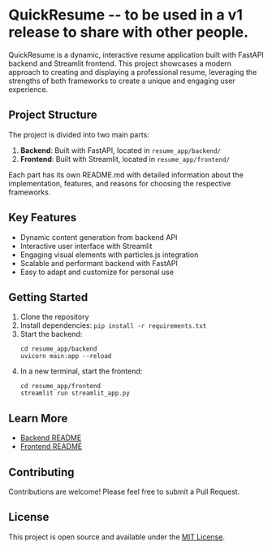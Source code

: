 # QuickResume -- to be used in a v1 release to share with other people.

QuickResume is a dynamic, interactive resume application built with FastAPI backend and Streamlit frontend. This project showcases a modern approach to creating and displaying a professional resume, leveraging the strengths of both frameworks to create a unique and engaging user experience.

## Project Structure

The project is divided into two main parts:

1. **Backend**: Built with FastAPI, located in `resume_app/backend/`
2. **Frontend**: Built with Streamlit, located in `resume_app/frontend/`

Each part has its own README.md with detailed information about the implementation, features, and reasons for choosing the respective frameworks.

## Key Features

- Dynamic content generation from backend API
- Interactive user interface with Streamlit
- Engaging visual elements with particles.js integration
- Scalable and performant backend with FastAPI
- Easy to adapt and customize for personal use

## Getting Started

1. Clone the repository
2. Install dependencies: `pip install -r requirements.txt`
3. Start the backend:
   ```
   cd resume_app/backend
   uvicorn main:app --reload
   ```
4. In a new terminal, start the frontend:
   ```
   cd resume_app/frontend
   streamlit run streamlit_app.py
   ```

## Learn More

- [Backend README](resume_app/backend/README.md)
- [Frontend README](resume_app/frontend/README.md)

## Contributing

Contributions are welcome! Please feel free to submit a Pull Request.

## License

This project is open source and available under the [MIT License](LICENSE).
